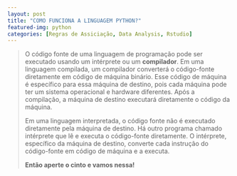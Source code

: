 ```yaml
---
layout: post
title: "COMO FUNCIONA A LINGUAGEM PYTHON?"
featured-img: python
categories: [Regras de Assiciação, Data Analysis, Rstudio]
---
```


> O código fonte de uma linguagem de programação pode ser executado
> usando um intérprete ou um **compilador**. Em uma linguagem compilada,
> um compilador converterá o código-fonte diretamente em código de
> máquina binário. Esse código de máquina é específico para essa
> máquina de destino, pois cada máquina pode ter um sistema operacional
> e hardware diferentes. Após a compilação, a máquina de destino executará
> diretamente o código da máquina.
>
> Em uma linguagem interpretada, o código fonte não é executado diretamente
> pela máquina de destino. Há outro programa chamado intérprete que lê e executa
> o código-fonte diretamente. O intérprete, específico da máquina de destino,
> converte cada instrução do código-fonte em código de máquina e a executa.
> 
> **Então aperte o cinto e vamos nessa!**

